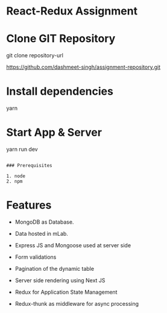 # React-Redux Assignment

# Clone GIT Repository

git clone repository-url

https://github.com/dashmeet-singh/assignment-repository.git


# Install dependencies
yarn

# Start App & Server
yarn run dev
```

### Prerequisites

1. node
2. npm
```

# Features

* MongoDB as Database.

* Data hosted in mLab.

* Express JS and Mongoose used at server side

* Form validations

* Pagination of the dynamic table

* Server side rendering using Next JS

* Redux for Application State Management

* Redux-thunk as middleware for async processing
